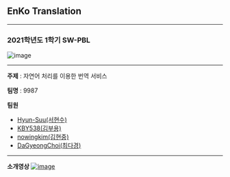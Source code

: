 ## EnKo Translation

--------------
### 2021학년도 1학기 SW-PBL
![image](https://user-images.githubusercontent.com/62391546/120148966-fc737100-c223-11eb-8b3d-6b70c72a91de.png)

--------------
**주제** : 자연어 처리를 이용한 번역 서비스

**팀명** : 9987

**팀원**
- [Hyun-Suu(서현수)](https://github.com/Hyun-Suu)
- [KBY538(김부용)](https://github.com/KBY538)
- [nowingkim(김현중)](https://github.com/nowingkim)
- [DaGyeongChoi(최다경)](https://github.com/DaGyeongChoi)

--------------
**소개영상**
[![image](https://user-images.githubusercontent.com/62391546/120149910-558fd480-c225-11eb-8be5-57f3f5d74d54.png)](https://www.youtube.com/watch?v=DFlK2wkRjP8)

